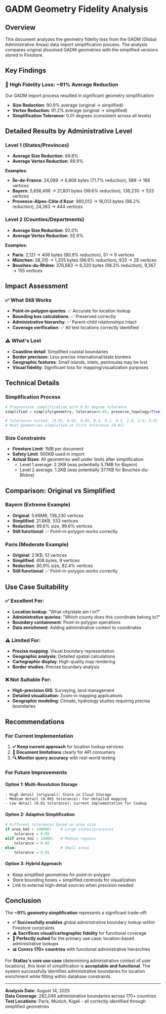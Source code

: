 # GADM Geometry Fidelity Analysis

## Overview

This document analyzes the geometry fidelity loss from the GADM (Global Administrative Areas) data import simplification process. The analysis compares original dissolved GADM geometries with the simplified versions stored in Firestore.

## Key Findings

### 🚨 **High Fidelity Loss: ~91% Average Reduction**

Our GADM import process resulted in significant geometry simplification:

- **Size Reduction**: 90.9% average (original → simplified)
- **Vertex Reduction**: 91.2% average (original → simplified)
- **Simplification Tolerance**: 0.01 degrees (consistent across all levels)

## Detailed Results by Administrative Level

### **Level 1 (States/Provinces)**
- **Average Size Reduction**: 89.8%
- **Average Vertex Reduction**: 89.9%

**Examples:**
- **Île-de-France**: 24,089 → 6,808 bytes (71.7% reduction), 589 → 166 vertices
- **Bayern**: 5,656,496 → 21,801 bytes (99.6% reduction), 138,230 → 533 vertices  
- **Provence-Alpes-Côte d'Azur**: 980,012 → 18,013 bytes (98.2% reduction), 24,363 → 444 vertices

### **Level 2 (Counties/Departments)**
- **Average Size Reduction**: 92.0%
- **Average Vertex Reduction**: 92.6%

**Examples:**
- **Paris**: 2,121 → 406 bytes (80.9% reduction), 51 → 9 vertices
- **München**: 38,315 → 1,205 bytes (96.9% reduction), 933 → 28 vertices
- **Bouches-du-Rhône**: 376,683 → 6,320 bytes (98.3% reduction), 9,367 → 155 vertices

## Impact Assessment

### ✅ **What Still Works**
- **Point-in-polygon queries**: ✅ Accurate for location lookup
- **Bounding box calculations**: ✅ Preserved correctly
- **Administrative hierarchy**: ✅ Parent-child relationships intact
- **Coverage verification**: ✅ All test locations correctly identified

### ⚠️ **What's Lost**
- **Coastline detail**: Simplified coastal boundaries
- **Border precision**: Less precise international/state borders
- **Geographic features**: Small islands, inlets, peninsulas may be lost
- **Visual fidelity**: Significant loss for mapping/visualization purposes

## Technical Details

### Simplification Process
```python
# Progressive simplification with 0.01 degree tolerance
simplified = simplify(geometry, tolerance=0.01, preserve_topology=True)

# Tolerances tested: [0.01, 0.02, 0.05, 0.1, 0.2, 0.5, 1.0, 2.0, 5.0]
# Most geometries simplified at first tolerance (0.01)
```

### Size Constraints
- **Firestore Limit**: 1MB per document
- **Safety Limit**: 900KB used in import
- **Actual Sizes**: All geometries well under limits after simplification
  - Level 1 average: 2.2KB (was potentially 5.7MB for Bayern)
  - Level 2 average: 1.2KB (was potentially 377KB for Bouches-du-Rhône)

## Comparison: Original vs Simplified

### **Bayern (Extreme Example)**
- **Original**: 5.66MB, 138,230 vertices
- **Simplified**: 21.8KB, 533 vertices  
- **Reduction**: 99.6% size, 99.6% vertices
- **Still functional**: ✅ Point-in-polygon works correctly

### **Paris (Moderate Example)**  
- **Original**: 2.1KB, 51 vertices
- **Simplified**: 406 bytes, 9 vertices
- **Reduction**: 80.9% size, 82.4% vertices
- **Still functional**: ✅ Point-in-polygon works correctly

## Use Case Suitability

### ✅ **Excellent For:**
- **Location lookup**: "What city/state am I in?"
- **Administrative queries**: "Which county does this coordinate belong to?"
- **Boundary containment**: Point-in-polygon operations
- **Data enrichment**: Adding administrative context to coordinates

### ⚠️ **Limited For:**
- **Precise mapping**: Visual boundary representation
- **Geographic analysis**: Detailed spatial calculations
- **Cartographic display**: High-quality map rendering
- **Border studies**: Precise boundary analysis

### ❌ **Not Suitable For:**
- **High-precision GIS**: Surveying, land management
- **Detailed visualization**: Zoom-in mapping applications
- **Geographic modeling**: Climate, hydrology studies requiring precise boundaries

## Recommendations

### **For Current Implementation**
1. **✅ Keep current approach** for location lookup services
2. **📝 Document limitations** clearly for API consumers
3. **🔍 Monitor query accuracy** with real-world testing

### **For Future Improvements**

#### **Option 1: Multi-Resolution Storage**
```
- High detail (original): Store in Cloud Storage
- Medium detail (0.001 tolerance): For detailed mapping
- Low detail (0.01 tolerance): Current implementation for lookup
```

#### **Option 2: Adaptive Simplification**
```python
# Different tolerances based on area size
if area_km2 > 100000:    # Large states/provinces
    tolerance = 0.05
elif area_km2 > 10000:   # Medium regions  
    tolerance = 0.02
else:                    # Small areas
    tolerance = 0.01
```

#### **Option 3: Hybrid Approach**
- Keep simplified geometries for point-in-polygon
- Store bounding boxes + simplified centroids for visualization
- Link to external high-detail sources when precision needed

## Conclusion

The **~91% geometry simplification** represents a significant trade-off:

- **✅ Successfully enables** global administrative boundary lookup within Firestore constraints
- **⚠️ Sacrifices visual/cartographic fidelity** for functional coverage
- **🎯 Perfectly suited** for the primary use case: location-based administrative lookups
- **📊 Covers 170+ countries** with functional administrative hierarchies

For **Statlas's core use case** (determining administrative context of user locations), this level of simplification is **acceptable and functional**. The system successfully identifies administrative boundaries for location enrichment while fitting within database constraints.

---

**Analysis Date**: August 14, 2025  
**Data Coverage**: 282,046 administrative boundaries across 170+ countries  
**Test Locations**: Paris, Munich, Kigali - all correctly identified through simplified geometries
